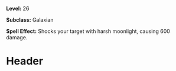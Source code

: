 <!-- TITLE: Spell: Black Hole -->
<!-- SUBTITLE:  -->

**Level:** 26

**Subclass:** Galaxian

**Spell Effect:** Shocks your target with harsh moonlight, causing 600 damage.

# Header
